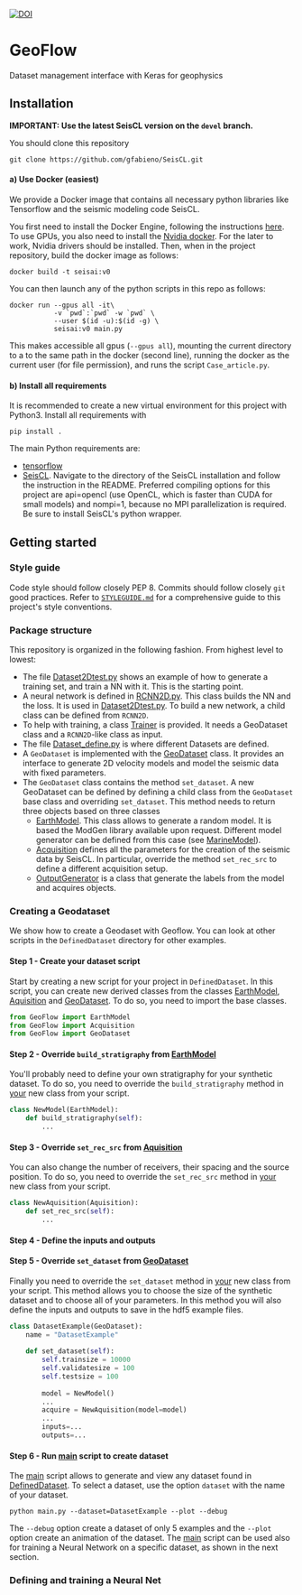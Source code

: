 [![DOI](https://zenodo.org/badge/DOI/10.5281/zenodo.3492115.svg)](https://doi.org/10.5281/zenodo.3492115)

# GeoFlow

Dataset management interface with Keras for geophysics

## Installation

**IMPORTANT: Use the latest SeisCL version on the `devel` branch.**


You should clone this repository

    git clone https://github.com/gfabieno/SeisCL.git

#### a) Use Docker (easiest)

We provide a Docker image that contains all necessary python libraries like Tensorflow
and the seismic modeling code SeisCL.

You first need to install the Docker Engine, following the instructions [here](https://docs.docker.com/install/).
To use GPUs, you also need to install the [Nvidia docker](https://github.com/NVIDIA/nvidia-docker).
For the later to work, Nvidia drivers should be installed.
Then, when in the project repository, build the docker image as follows:

    docker build -t seisai:v0

You can then launch any of the python scripts in this repo as follows:

    docker run --gpus all -it\
               -v `pwd`:`pwd` -w `pwd` \
               --user $(id -u):$(id -g) \
               seisai:v0 main.py

This makes accessible all gpus (`--gpus all`), mounting the current directory to a
to the same path in the docker (second line), running the docker as the current user
(for file permission), and runs the script `Case_article.py`.

#### b) Install all requirements

It is recommended to create a new virtual environment for this project with Python3.
Install all requirements with
```
pip install .
```
The main Python requirements are:
* [tensorflow](https://www.tensorflow.org)
* [SeisCL](https://github.com/gfabieno/SeisCL). Navigate to the directory of the SeisCL installation and follow the instruction in the README. Preferred compiling options for this project are api=opencl (use OpenCL, which is faster than CUDA for small models) and nompi=1, because no MPI parallelization is required. Be sure to install SeisCL's python wrapper.


## Getting started

### Style guide

Code style should follow closely PEP 8. Commits should follow closely `git` good practices. 
Refer to [`STYLEGUIDE.md`](https://github.com/gfabieno/Deep_2D_velocity/blob/master/STYLEGUIDE.md) for a comprehensive guide to this project's style conventions.

### Package structure

This repository is organized in the following fashion. From highest level to
lowest:

*   The file [Dataset2Dtest.py](main.py) shows an example of how to generate
a training set, and train a NN with it. This is the starting point.
*   A neural network is defined in [RCNN2D.py](GeoFlow/RCNN2D.py).
This class builds the NN and the loss. It is used in [Dataset2Dtest.py](main.py).
To build a new network, a child class can be defined from `RCNN2D`.
*   To help with training, a class [Trainer](GeoFlow/Trainer.py) is provided.
It needs a GeoDataset class and a `RCNN2D`-like class as input.
*   The file [Dataset_define.py](Dataset_define.py) is where different Datasets are
defined.
*  A `GeoDataset` is implemented with the [GeoDataset](GeoFlow/GeoDataset.py) class. It provides an
interface to generate 2D velocity models and model the seismic data with
fixed parameters.
*   The `GeoDataset` class contains the method `set_dataset`. A new GeoDataset can be defined
by defining a child class from the `GeoDataset` base class and overriding `set_dataset`.
This method needs to return three objects based on three classes
    *  [EarthModel](GeoFlow/BaseModelGenerator.py). This class allows
    to generate a random model. It is based the ModGen library available upon
    request. Different model generator can be defined from this case (see
    [MarineModel](GeoFlow/BaseModelGenerator.py)).
    *   [Acquisition](GeoFlow/SeismicGenerator.py) defines all the parameters
    for the creation of the seismic data by SeisCL. In particular, override the
    method `set_rec_src` to define a different acquisition setup.
    * [OutputGenerator](GeoFlow/GraphIO.py) is a class that generate the
    labels from the model and acquires objects.

### Creating a Geodataset

We show how to create a Geodaset with Geoflow. You can look at other scripts in 
the `DefinedDataset` directory for other examples. 

#### Step 1 - Create your dataset script

Start by creating a new script for your project in `DefinedDataset`. In this script, 
you can create new derived classes from the classes [EarthModel](GeoFlow/EarthModel.py), 
[Aquisition](GeoFlow/SeismicGenerator.py) and [GeoDataset](GeoFlow/GeoDataset.py). 
To do so, you need to import the base classes.

```python
from GeoFlow import EarthModel
from GeoFlow import Acquisition
from GeoFlow import GeoDataset
```

#### Step 2 - Override `build_stratigraphy` from [EarthModel](GeoFlow/EarthModel.py)
You'll probably need to define your own stratigraphy for your synthetic dataset. To do so, 
you need to override the `build_stratigraphy` method in <u>your</u> new class from your script.

```python
class NewModel(EarthModel):
    def build_stratigraphy(self):
        ...
```

#### Step 3 - Override `set_rec_src` from [Aquisition](GeoFlow/SeismicGenerator.py)
You can also change the number of receivers, their spacing and the source position. To do so, 
you need to override the `set_rec_src` method in <u>your</u> new class from your script.
 
```python  
class NewAquisition(Aquisition):
    def set_rec_src(self):
        ...
```
#### Step 4 - Define the inputs and outputs  

#### Step 5 - Override `set_dataset` from [GeoDataset](GeoFlow/GeoDataset.py)
Finally you need to override the `set_dataset` method in <u>your</u> new class from your script.
This method allows you to choose the size of the synthetic dataset and to choose all of your 
parameters. In this method you will also define the inputs and outputs to save in the 
hdf5 example files.


```python    
class DatasetExample(GeoDataset):
    name = "DatasetExample"
    
    def set_dataset(self):
        self.trainsize = 10000
        self.validatesize = 100
        self.testsize = 100
        
        model = NewModel()
        ...  
        acquire = NewAquisition(model=model)
        ...
        inputs=...
        outputs=...
```

#### Step 6 - Run [main](main.py) script to create dataset
The [main](main.py) script allows to generate and view any dataset found in 
[DefinedDataset](DefinedDataset/). To select a dataset, use the option `dataset`
with the name of your dataset. 

    python main.py --dataset=DatasetExample --plot --debug

The `--debug` option create a dataset of only 5 examples and the `--plot` option
create an animation of the dataset. The [main](main.py) script can be used also
for training a Neural Network on a specific dataset, as shown in the next
section.

### Defining and training a Neural Net 


    
